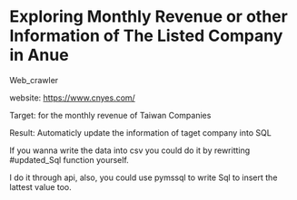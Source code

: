 # Exploring Monthly Revenue or other Information of The Listed Company in Anue
Web_crawler

website: https://www.cnyes.com/

Target:
for the monthly revenue of Taiwan Companies

Result:
Automaticly update the information of taget company into SQL

If you wanna write the data into csv you could do it by rewritting #updated_Sql function yourself.

I do it through api, also, you could use pymssql to write Sql to insert the lattest value too.

